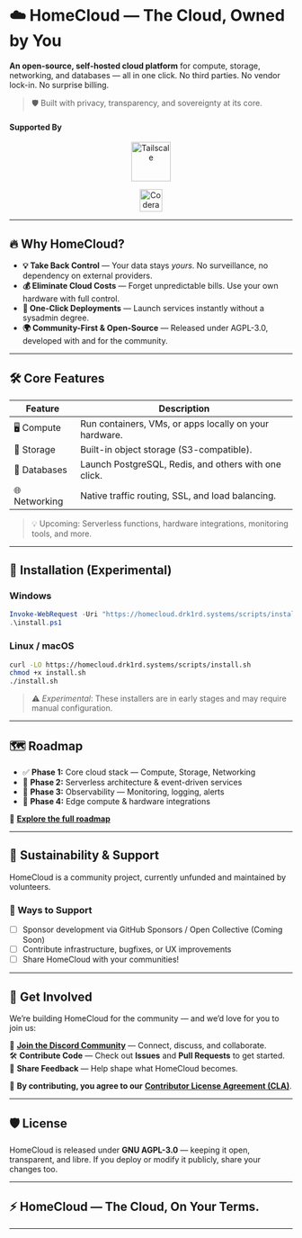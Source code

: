 # ☁️ HomeCloud — The Cloud, Owned by You

**An open-source, self-hosted cloud platform** for compute, storage, networking, and databases — all in one click. No third parties. No vendor lock-in. No surprise billing.

> 🛡 Built with privacy, transparency, and sovereignty at its core.

#### Supported By

<p align="center" >
  <a href="https://tailscale.com/">
    <img src="https://logovectorseek.com/wp-content/uploads/2023/04/tailscale-inc-logo-vector.png" 
         alt="Tailscale" height="70"/>
  </a>
</p>

<p align="center">
  <a href="https://coderabbit.ai/">
    <img src="https://sindresorhus.com/assets/thanks/coderabbit-logo.png" 
         alt="Coderabbit" height="40"/>
  </a>
</p>

---

## 🔥 Why HomeCloud?

* **💡 Take Back Control** — Your data stays *yours*. No surveillance, no dependency on external providers.
* **💰 Eliminate Cloud Costs** — Forget unpredictable bills. Use your own hardware with full control.
* **🚀 One-Click Deployments** — Launch services instantly without a sysadmin degree.
* **🌍 Community-First & Open-Source** — Released under AGPL-3.0, developed with and for the community.

---

## 🛠️ Core Features

| Feature       | Description                                            |
| ------------- | ------------------------------------------------------ |
| 🖥️ Compute   | Run containers, VMs, or apps locally on your hardware. |
| 💾 Storage    | Built-in object storage (S3-compatible).               |
| 🧠 Databases  | Launch PostgreSQL, Redis, and others with one click.   |
| 🌐 Networking | Native traffic routing, SSL, and load balancing.       |

> 💡 Upcoming: Serverless functions, hardware integrations, monitoring tools, and more.

---

## 🚧 Installation (Experimental)

### Windows

```powershell
Invoke-WebRequest -Uri "https://homecloud.drk1rd.systems/scripts/install.ps1" -OutFile "install.ps1"
.\install.ps1
```

### Linux / macOS

```bash
curl -LO https://homecloud.drk1rd.systems/scripts/install.sh
chmod +x install.sh
./install.sh
```

> ⚠️ *Experimental*: These installers are in early stages and may require manual configuration.

---

## 🗺️ Roadmap

* ✅ **Phase 1:** Core cloud stack — Compute, Storage, Networking
* 🔄 **Phase 2:** Serverless architecture & event-driven services
* 🔄 **Phase 3:** Observability — Monitoring, logging, alerts
* 🔄 **Phase 4:** Edge compute & hardware integrations

📍 **[Explore the full roadmap](https://github.com/orgs/homecloudhq/projects/1/views/1)**

---

## 💸 Sustainability & Support

HomeCloud is a community project, currently unfunded and maintained by volunteers.


### 💛 Ways to Support

* [ ] Sponsor development via GitHub Sponsors / Open Collective (Coming Soon)
* [ ] Contribute infrastructure, bugfixes, or UX improvements
* [ ] Share HomeCloud with your communities!

---

## 🤝 Get Involved

We’re building HomeCloud for the community — and we’d love for you to join us:  

💬 **[Join the Discord Community](https://homecloud.suryansh.one/discord)** — Connect, discuss, and collaborate.  
🛠️ **Contribute Code** — Check out **Issues** and **Pull Requests** to get started.  
📣 **Share Feedback** — Help shape what HomeCloud becomes.  

🔹 **By contributing, you agree to our** [**Contributor License Agreement (CLA)**](./CLA.md).

---

## 🛡 License

HomeCloud is released under **GNU AGPL-3.0** — keeping it open, transparent, and libre.
If you deploy or modify it publicly, share your changes too.

---

## ⚡ HomeCloud — The Cloud, On Your Terms.

---


